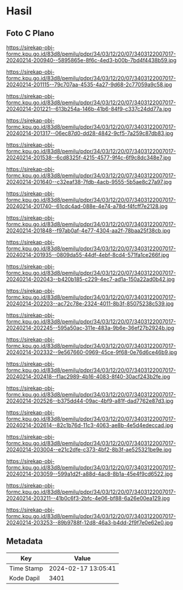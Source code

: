 # Hasil

## Foto C Plano

https://sirekap-obj-formc.kpu.go.id/83d8/pemilu/pdpr/34/03/12/20/07/3403122007017-20240214-200940--5895865e-8f6c-4ed3-b00b-7bd4f4438b59.jpg

https://sirekap-obj-formc.kpu.go.id/83d8/pemilu/pdpr/34/03/12/20/07/3403122007017-20240214-201115--79c707aa-4535-4a27-9d68-2c77059a9c58.jpg

https://sirekap-obj-formc.kpu.go.id/83d8/pemilu/pdpr/34/03/12/20/07/3403122007017-20240214-201221--613b254a-146b-41b6-84f9-c337c24dd77a.jpg

https://sirekap-obj-formc.kpu.go.id/83d8/pemilu/pdpr/34/03/12/20/07/3403122007017-20240214-201317--06ec87d0-dd28-4842-9cf5-7a259c87db83.jpg

https://sirekap-obj-formc.kpu.go.id/83d8/pemilu/pdpr/34/03/12/20/07/3403122007017-20240214-201538--6cd8325f-4215-4577-9f4c-6f9c8dc348e7.jpg

https://sirekap-obj-formc.kpu.go.id/83d8/pemilu/pdpr/34/03/12/20/07/3403122007017-20240214-201640--c32eaf38-7fdb-4acb-9555-5b5ae8c27a97.jpg

https://sirekap-obj-formc.kpu.go.id/83d8/pemilu/pdpr/34/03/12/20/07/3403122007017-20240214-201740--61cdc4ad-088e-4e74-a78d-f4fcff7e2128.jpg

https://sirekap-obj-formc.kpu.go.id/83d8/pemilu/pdpr/34/03/12/20/07/3403122007017-20240214-201848--f97ab0af-4e77-4304-aa2f-78baa25f38cb.jpg

https://sirekap-obj-formc.kpu.go.id/83d8/pemilu/pdpr/34/03/12/20/07/3403122007017-20240214-201935--0809da55-44df-4ebf-8cd4-571fa1ce266f.jpg

https://sirekap-obj-formc.kpu.go.id/83d8/pemilu/pdpr/34/03/12/20/07/3403122007017-20240214-202043--b420b185-c229-4ec7-ad1a-150a22ad0b42.jpg

https://sirekap-obj-formc.kpu.go.id/83d8/pemilu/pdpr/34/03/12/20/07/3403122007017-20240214-202203--ac72c78e-2324-4011-8b3f-85075238c539.jpg

https://sirekap-obj-formc.kpu.go.id/83d8/pemilu/pdpr/34/03/12/20/07/3403122007017-20240214-202245--595a50ac-311e-483a-9b6e-36ef27b2924b.jpg

https://sirekap-obj-formc.kpu.go.id/83d8/pemilu/pdpr/34/03/12/20/07/3403122007017-20240214-202332--9e567660-0969-45ce-9f68-0e76d6ce46b9.jpg

https://sirekap-obj-formc.kpu.go.id/83d8/pemilu/pdpr/34/03/12/20/07/3403122007017-20240214-202418--f1ac2989-4b16-4083-8f40-30acf243b2fe.jpg

https://sirekap-obj-formc.kpu.go.id/83d8/pemilu/pdpr/34/03/12/20/07/3403122007017-20240214-202526--b375dd44-09ac-4bf9-a81f-dad7762e87d3.jpg

https://sirekap-obj-formc.kpu.go.id/83d8/pemilu/pdpr/34/03/12/20/07/3403122007017-20240214-202614--82c1b76d-11c3-4063-ae8b-4e5d4edeccad.jpg

https://sirekap-obj-formc.kpu.go.id/83d8/pemilu/pdpr/34/03/12/20/07/3403122007017-20240214-203004--e21c2dfe-c373-4bf2-8b3f-ae525321be9e.jpg

https://sirekap-obj-formc.kpu.go.id/83d8/pemilu/pdpr/34/03/12/20/07/3403122007017-20240214-203059--599a1d2f-a88d-4ac8-8b1a-45e4f9cd6522.jpg

https://sirekap-obj-formc.kpu.go.id/83d8/pemilu/pdpr/34/03/12/20/07/3403122007017-20240214-203211--41b0c6f3-2bfc-4e06-bf88-6a26e00ea129.jpg

https://sirekap-obj-formc.kpu.go.id/83d8/pemilu/pdpr/34/03/12/20/07/3403122007017-20240214-203253--89b9788f-12d8-46a3-b4dd-2f9f7e0e62e0.jpg


## Metadata

| Key        | Value               |
| ---------- | ------------------- |
| Time Stamp | 2024-02-17 13:05:41 |
| Kode Dapil | 3401                |



